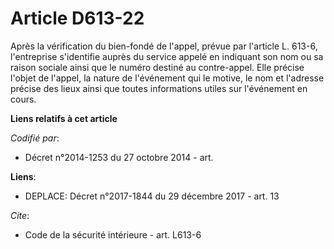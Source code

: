 # Article D613-22

Après la vérification du bien-fondé de l'appel, prévue par l'article L. 613-6, l'entreprise s'identifie auprès du service
appelé en indiquant son nom ou sa raison sociale ainsi que le numéro destiné au contre-appel. Elle précise l'objet de
l'appel, la nature de l'événement qui le motive, le nom et l'adresse précise des lieux ainsi que toutes informations utiles
sur l'événement en cours.

**Liens relatifs à cet article**

_Codifié par_:

  - Décret n°2014-1253 du 27 octobre 2014 - art.

**Liens**:

  - DEPLACE: Décret n°2017-1844 du 29 décembre 2017 - art. 13

_Cite_:

  - Code de la sécurité intérieure - art. L613-6
